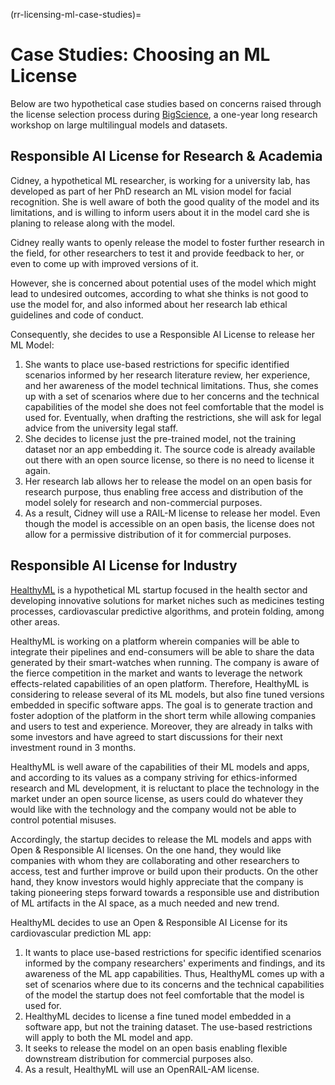 (rr-licensing-ml-case-studies)=

# Case Studies: Choosing an ML License 

Below are two hypothetical case studies based on concerns raised through the license selection process during [BigScience](https://bigscience.huggingface.co/), a one-year long research workshop on large multilingual models and datasets.

## Responsible AI License for Research & Academia

Cidney, a hypothetical ML researcher, is working for a university lab, has developed as part of her PhD research an ML vision model for facial recognition. She is well aware of both the good quality of the model and its limitations, and is willing to inform users about it in the model card she is planing to release along with the model. 

Cidney really wants to openly release the model to foster further research in the field, for other researchers to test it and provide feedback to her, or even to come up with improved versions of it. 

However, she is concerned about potential uses of the model which might lead to undesired outcomes, according to what she thinks is not good to use the model for, and also informed about her research lab ethical guidelines and code of conduct. 

Consequently, she decides to use a Responsible AI License to release her ML Model: 
1. She wants to place use-based restrictions for specific identified scenarios informed by her research literature review, her experience, and her awareness of the model technical limitations. Thus, she comes up with a set of scenarios where due to her concerns and the technical capabilities of the model she does not feel comfortable that the model is used for. Eventually, when drafting the restrictions, she will ask for legal advice from the university legal staff.
2. She decides to license just the pre-trained model, not the training dataset nor an app embedding it. The source code is already available out there with an open source license, so there is no need to license it again.
3. Her research lab allows her to release the model on an open basis for research purpose, thus enabling free access and distribution of the model solely for research and non-commercial purposes.
4. As a result, Cidney will use a RAIL-M license to release her model. Even though the model is accessible on an open basis, the license does not allow for a permissive distribution of it for commercial purposes. 


## Responsible AI License for Industry

[HealthyML](https://healthyml.org/) is a hypothetical ML startup focused in the health sector and developing innovative solutions for market niches such as medicines testing processes, cardiovascular predictive algorithms, and protein folding, among other areas. 

HealthyML is working on a platform wherein companies will be able to integrate their pipelines and end-consumers will be able to share the data generated by their smart-watches when running. The company is aware of the fierce competition in the market and wants to leverage the network effects-related capabilities of an open platform. Therefore, HealthyML is considering to release several of its ML models, but also fine tuned versions embedded in specific software apps. The goal is to generate traction and foster adoption of the platform in the short term while allowing companies and users to test and experience. Moreover, they are already in talks with some investors and have agreed to start discussions for their next investment round in 3 months. 

HealthyML is well aware of the capabilities of their ML models and apps, and according to its values as a company striving for ethics-informed research and ML development, it is reluctant to place the technology in the market under an open source license, as users could do whatever they would like with the technology and the company would not be able to control potential misuses.

Accordingly, the startup decides to release the ML models and apps with Open & Responsible AI licenses. On the one hand, they would like companies with whom they are collaborating and other researchers to access, test and further improve or build upon their products. On the other hand, they know investors would highly appreciate that the company is taking pioneering steps forward towards a responsible use and distribution of ML artifacts in the AI space, as a much needed and new trend.

HealthyML decides to use an Open & Responsible AI License for its cardiovascular prediction ML app:
1. It wants to place use-based restrictions for specific identified scenarios informed by the company researchers' experiments and findings, and its awareness of the ML app capabilities. Thus, HealthyML comes up with a set of scenarios where due to its concerns and the technical capabilities of the model the startup does not feel comfortable that the model is used for.
2. HealthyML decides to license a fine tuned model embedded in a software app, but not the training dataset. The use-based restrictions will apply to both the ML model and app.
3. It seeks to release the model on an open basis enabling flexible downstream distribution for commercial purposes also. 
4. As a result, HealthyML will use an OpenRAIL-AM license. 
